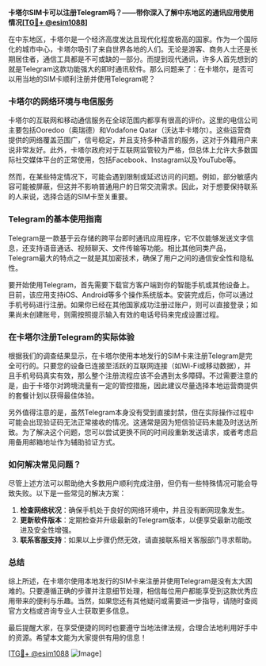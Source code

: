 **卡塔尔SIM卡可以注册Telegram吗？——带你深入了解中东地区的通讯应用使用情况[[TG💪+ @esim1088](https://t.me/s/esim1088)]**

在中东地区，卡塔尔是一个经济高度发达且现代化程度极高的国家。作为一个国际化的城市中心，卡塔尔吸引了来自世界各地的人们。无论是游客、商务人士还是长期居住者，通信工具都是不可或缺的一部分。而提到现代通讯，许多人首先想到的就是Telegram这款功能强大的即时通讯软件。那么问题来了：在卡塔尔，是否可以用当地的SIM卡顺利注册并使用Telegram呢？

### 卡塔尔的网络环境与电信服务

卡塔尔的互联网和移动通信服务在全球范围内都享有很高的评价。这里的电信公司主要包括Ooredoo（奥瑞德）和Vodafone Qatar（沃达丰卡塔尔）。这些运营商提供的网络覆盖范围广，信号稳定，并且支持多种语言的服务，这对于外籍用户来说非常友好。此外，卡塔尔政府对于互联网监管较为严格，但总体上允许大多数国际社交媒体平台的正常使用，包括Facebook、Instagram以及YouTube等。

然而，在某些特定情况下，可能会遇到限制或延迟访问的问题。例如，部分敏感内容可能被屏蔽，但这并不影响普通用户的日常交流需求。因此，对于想要保持联系的人来说，选择合适的SIM卡至关重要。

### Telegram的基本使用指南

Telegram是一款基于云存储的跨平台即时通讯应用程序，它不仅能够发送文字信息，还支持语音通话、视频聊天、文件传输等功能。相比其他同类产品，Telegram最大的特点之一就是其加密技术，确保了用户之间的通信安全性和隐私性。

要开始使用Telegram，首先需要下载官方客户端到你的智能手机或其他设备上。目前，该应用支持iOS、Android等多个操作系统版本。安装完成后，你可以通过手机号码进行注册。如果你已经在其他国家成功注册过账户，则可以直接登录；如果尚未创建账号，则需按照提示输入有效的电话号码来完成设置过程。

### 在卡塔尔注册Telegram的实际体验

根据我们的调查结果显示，在卡塔尔使用本地发行的SIM卡来注册Telegram是完全可行的。只要您的设备已连接至活跃的互联网连接（如Wi-Fi或移动数据），并且手机号码真实有效，那么整个注册流程应该不会遇到太多障碍。不过需要注意的是，由于卡塔尔对跨境流量有一定的管控措施，因此建议尽量选择本地运营商提供的套餐计划以获得最佳体验。

另外值得注意的是，虽然Telegram本身没有受到直接封禁，但在实际操作过程中可能会出现验证码无法正常接收的情况。这通常是因为短信验证码未能及时送达所致。为了解决这个问题，您可以尝试更换不同的时间段重新发送请求，或者考虑启用备用邮箱地址作为辅助验证方式。

### 如何解决常见问题？

尽管上述方法可以帮助绝大多数用户顺利完成注册，但仍有一些特殊情况可能会导致失败。以下是一些常见的解决方案：

1. **检查网络状况**：确保手机处于良好的网络环境中，并且没有断网现象发生。
2. **更新软件版本**：定期检查并升级最新的Telegram版本，以便享受最新功能改进及安全性增强。
3. **联系客服支持**：如果以上步骤仍然无效，请直接联系相关客服部门寻求帮助。

### 总结

综上所述，在卡塔尔使用本地发行的SIM卡来注册并使用Telegram是没有太大困难的。只要遵循正确的步骤并注意细节处理，相信每位用户都能享受到这款优秀应用带来的便利与乐趣。当然，如果您还有其他疑问或需要进一步指导，请随时查阅官方文档或咨询专业人士获取更多信息。

最后提醒大家，在享受便捷的同时也要遵守当地法律法规，合理合法地利用好手中的资源。希望本文能为大家提供有用的信息！

[[TG💪+ @esim1088](https://t.me/s/esim1088) ![Image](https://i.postimg.cc/4NQfJmqS/Snipaste-2025-05-13-00-14-12.png)]
